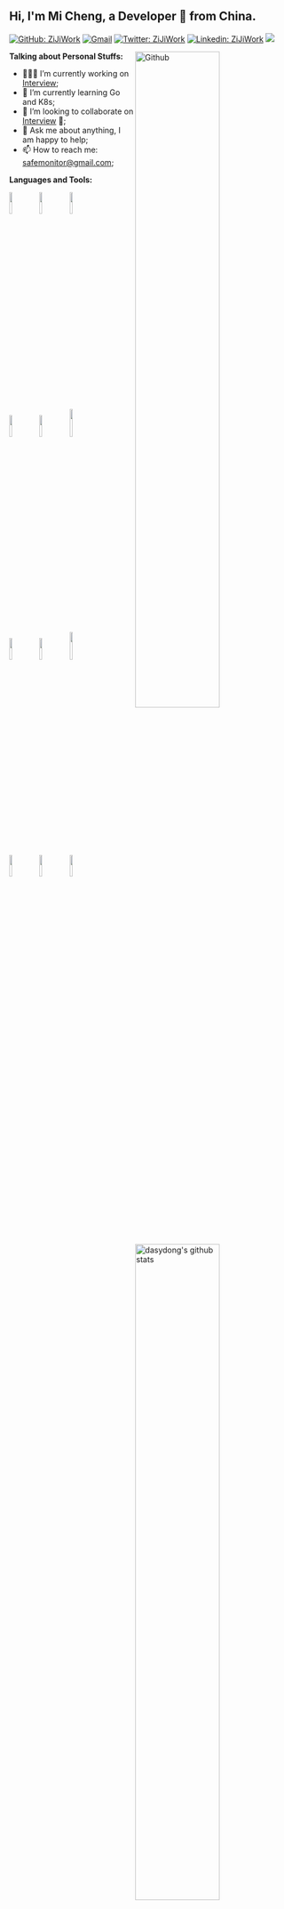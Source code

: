 ## Hi, I'm Mi Cheng, a Developer 🚀 from China.

<!-- Your badges
You can use the website to generate badges: https://shields.io/
-->

[![GitHub: ZiJiWork](https://img.shields.io/github/followers/zijiwork?label=ZiJiWork&style=social)](https://github.com/zijiwork)
[![Gmail](https://img.shields.io/badge/-Gmail-c14438?style=flat&logo=Gmail&logoColor=white)](mailto:safemonitor@gmail.com)
[![Twitter: ZiJiWork](https://img.shields.io/twitter/follow/zijiwork?style=social)](https://twitter.com/zijiwork)
[![Linkedin: ZiJiWork](https://img.shields.io/badge/-DasyDong-blue?style=flat-square&logo=Linkedin&logoColor=white&link=https://www.linkedin.com/in/dasy-dong-83392970/)](https://www.linkedin.com/in/dasy-dong-83392970/)
<a href="https://gitstar-ranking.com/repositories"> <img src="https://badgen.net/badge/Rank/9999?icon=github&color=red"></a>


<!-- Any image aligned to the right. Beware the width -->
<img width="55%" align="right" alt="Github" src="https://raw.githubusercontent.com/onimur/.github/master/.resources/git-header.svg" />

<!-- Talking about you -->
**Talking about Personal Stuffs:**


- 👨🏽‍💻 I’m currently working on [Interview](https://github.com/zijiwork/interview);
- 🌱 I’m currently learning Go and K8s;
- 👯 I’m looking to collaborate on [Interview](https://github.com/zijiwork/interview) 🤝;
- 💬 Ask me about anything, I am happy to help;
- 📫 How to reach me: safemonitor@gmail.com;


**Languages and Tools:**

<!-- Your github readme stats
You can use this api: https://github.com/dasydong/github-readme-stats
-->
<p>
  <a href="https://github.com/dasydong/">
    <img  margin-top="-30px" width="55%" align="right" alt="dasydong's github stats" src="https://github-readme-stats.vercel.app/api?username=dasydong&show_icons=true&hide_border=true" />
  </a>

  <!-- Your languages and tools. Be carefufal with the alignment.
  You can use this sites to get logos: https://www.vectorlogo.zone or https://simpleicons.org/
  -->
  <code><img width="10%" src="https://www.vectorlogo.zone/logos/python/python-ar21.svg"></code>
  <code><img width="10%" src="https://www.vectorlogo.zone/logos/pocoo_flask/pocoo_flask-ar21.svg"></code>
  <code><img width="10%" src="https://www.vectorlogo.zone/logos/djangoproject/djangoproject-ar21.svg"></code>
  <br />
  <code><img width="10%" src="https://www.vectorlogo.zone/logos/docker/docker-ar21.svg"></code>
  <code><img width="10%" src="https://www.vectorlogo.zone/logos/kubernetes/kubernetes-ar21.svg"></code>
  <code><img width="10%" height="50" src="https://www.vectorlogo.zone/logos/golang/golang-icon.svg"></code>
  <br />
  <code><img width="10%" src="https://www.vectorlogo.zone/logos/amazon/amazon-ar21.svg"></code>
  <code><img width="10%" src="https://www.vectorlogo.zone/logos/cncfio/cncfio-ar21.svg"></code>
  <code><img width="10%" height="50" src="https://www.vectorlogo.zone/logos/consulio/consulio-ar21.svg"></code>
  <br />
  <code><img width="10%" src="https://www.vectorlogo.zone/logos/git-scm/git-scm-ar21.svg"></code>
  <code><img width="10%" src="https://www.vectorlogo.zone/logos/yaml/yaml-ar21.svg"></code>
  <code><img width="10%" src="https://www.vectorlogo.zone/logos/gnu_bash/gnu_bash-ar21.svg"></code>
</p>
